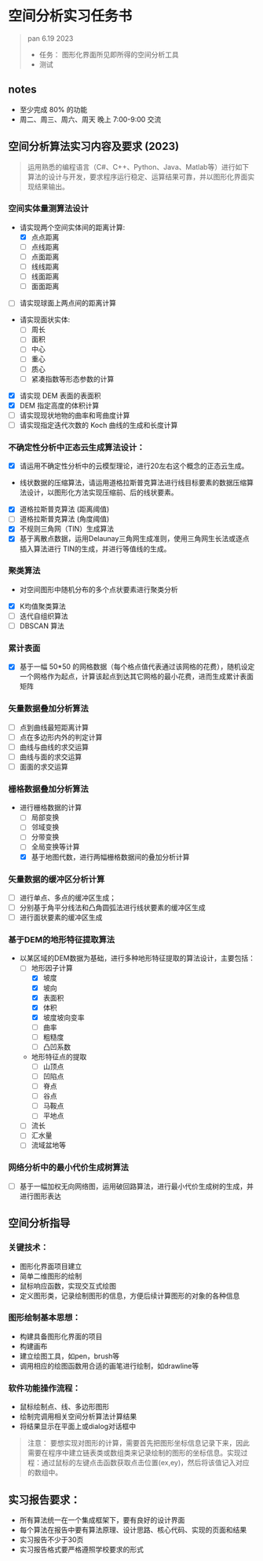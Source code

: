 # 空间分析实习任务书
> pan 6.19 2023
> - 任务： 图形化界面所见即所得的空间分析工具
> - 测试

## notes
- 至少完成 80% 的功能
- 周二、周三、周六、周天 晚上 7:00-9:00 交流

## 空间分析算法实习内容及要求 (2023)
> 运用熟悉的编程语言（C#、C++、Python、Java、Matlab等）进行如下算法的设计与开发，要求程序运行稳定、运算结果可靠，并以图形化界面实现结果输出。

### 空间实体量测算法设计

- 请实现两个空间实体间的距离计算:
  - [X] 点点距离
  - [ ] 点线距离
  - [ ] 点面距离
  - [ ] 线线距离
  - [ ] 线面距离
  - [ ] 面面距离
- [ ] 请实现球面上两点间的距离计算
- 请实现面状实体:
  - [ ] 周长
  - [ ] 面积
  - [ ] 中心
  - [ ] 重心
  - [ ] 质心
  - [ ] 紧凑指数等形态参数的计算
- [x] 请实现 DEM 表面的表面积
- [x] DEM 指定高度的体积计算
- [ ] 请实现现状地物的曲率和弯曲度计算
- [ ] 请实现指定迭代次数的 Koch 曲线的生成和长度计算

### 不确定性分析中正态云生成算法设计：
- [x] 请运用不确定性分析中的云模型理论，进行20左右这个概念的正态云生成。
- 线状数据的压缩算法，请运用道格拉斯普克算法进行线目标要素的数据压缩算法设计，以图形化方法实现压缩前、后的线状要素。
- [x] 道格拉斯普克算法 (距离阈值)
- [ ] 道格拉斯普克算法 (角度阈值)
- [x] 不规则三角网（TIN）生成算法
- [x] 基于离散点数据，运用Delaunay三角网生成准则，使用三角网生长法或逐点插入算法进行 TIN的生成，并进行等值线的生成。
### 聚类算法
- 对空间图形中随机分布的多个点状要素进行聚类分析
- [x] K均值聚类算法
- [ ] 迭代自组织算法
- [ ] DBSCAN 算法

### 累计表面
- [x] 基于一幅 50*50 的网格数据（每个格点值代表通过该网格的花费），随机设定一个网格作为起点，计算该起点到达其它网格的最小花费，进而生成累计表面矩阵

### 矢量数据叠加分析算法
- [ ] 点到曲线最短距离计算
- [ ] 点在多边形内外的判定计算
- [ ] 曲线与曲线的求交运算
- [ ] 曲线与面的求交运算
- [ ] 面面的求交运算
### 栅格数据叠加分析算法
- 进行栅格数据的计算
  - [ ] 局部变换
  - [ ] 邻域变换
  - [ ] 分带变换
  - [ ] 全局变换等计算
  - [x] 基于地图代数，进行两幅栅格数据间的叠加分析计算
### 矢量数据的缓冲区分析计算
- [ ] 进行单点、多点的缓冲区生成；
- [ ] 分别基于角平分线法和凸角圆弧法进行线状要素的缓冲区生成
- [ ] 进行面状要素的缓冲区生成
### 基于DEM的地形特征提取算法
- 以某区域的DEM数据为基础，进行多种地形特征提取的算法设计，主要包括：
  - [ ] 地形因子计算
    - [x] 坡度
    - [x] 坡向
    - [x] 表面积
    - [x] 体积
    - [x] 坡度坡向变率
    - [ ] 曲率
    - [ ] 粗糙度
    - [ ] 凸凹系数
  - 地形特征点的提取
    - [ ] 山顶点
    - [ ] 凹陷点
    - [ ] 脊点
    - [ ] 谷点
    - [ ] 马鞍点
    - [ ] 平地点
  - [ ] 流长
  - [ ] 汇水量
  - [ ] 流域盆地等
### 网络分析中的最小代价生成树算法
- [ ] 基于一幅加权无向网络图，运用破回路算法，进行最小代价生成树的生成，并进行图形表达

## 空间分析指导

### 关键技术：
- 图形化界面项目建立
- 简单二维图形的绘制
- 鼠标响应函数，实现交互式绘图
- 定义图形类，记录绘制图形的信息，方便后续计算图形的对象的各种信息

### 图形绘制基本思想：
- 构建具备图形化界面的项目
- 构建画布
- 建立绘图工具，如pen，brush等
- 调用相应的绘图函数用合适的画笔进行绘制，如drawline等

### 软件功能操作流程：
- 鼠标绘制点、线、多边形图形
- 绘制完调用相关空间分析算法计算结果
- 将结果显示在平面上或dialog对话框中

> 注意： 要想实现对图形的计算，需要首先把图形坐标信息记录下来，因此需要在程序中建立链表类或数组类来记录绘制的图形的坐标信息。实现过程：通过鼠标的左键点击函数获取点击位置(ex,ey)，然后将该值记入对应的数组中。

## 实习报告要求：
- 所有算法统一在一个集成框架下，要有良好的设计界面
- 每个算法在报告中要有算法原理、设计思路、核心代码、实现的页面和结果
- 实习报告不少于30页
- 实习报告格式要严格遵照学校要求的形式